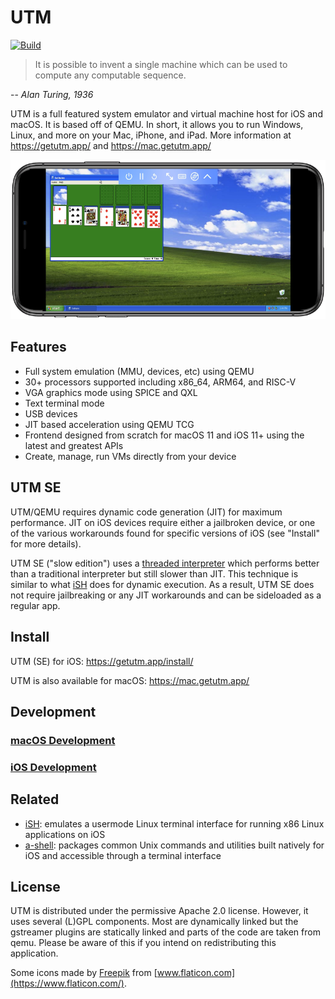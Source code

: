 #  UTM
[![Build](https://github.com/utmapp/UTM/workflows/Build/badge.svg?branch=master&event=push)][1]

> It is possible to invent a single machine which can be used to compute any computable sequence.

-- <cite>Alan Turing, 1936</cite>

UTM is a full featured system emulator and virtual machine host for iOS and macOS. It is based off of QEMU. In short, it allows you to run Windows, Linux, and more on your Mac, iPhone, and iPad. More information at https://getutm.app/ and https://mac.getutm.app/

![Screenshot of UTM running on iPhone][2]

## Features

* Full system emulation (MMU, devices, etc) using QEMU
* 30+ processors supported including x86_64, ARM64, and RISC-V
* VGA graphics mode using SPICE and QXL
* Text terminal mode
* USB devices
* JIT based acceleration using QEMU TCG
* Frontend designed from scratch for macOS 11 and iOS 11+ using the latest and greatest APIs
* Create, manage, run VMs directly from your device

## UTM SE

UTM/QEMU requires dynamic code generation (JIT) for maximum performance. JIT on iOS devices require either a jailbroken device, or one of the various workarounds found for specific versions of iOS (see "Install" for more details).

UTM SE ("slow edition") uses a [threaded interpreter][3] which performs better than a traditional interpreter but still slower than JIT. This technique is similar to what [iSH][4] does for dynamic execution. As a result, UTM SE does not require jailbreaking or any JIT workarounds and can be sideloaded as a regular app.

## Install

UTM (SE) for iOS: https://getutm.app/install/

UTM is also available for macOS: https://mac.getutm.app/

## Development

### [macOS Development](Documentation/MacDevelopment.md)

### [iOS Development](Documentation/iOSDevelopment.md)

## Related

* [iSH][4]: emulates a usermode Linux terminal interface for running x86 Linux applications on iOS
* [a-shell][5]: packages common Unix commands and utilities built natively for iOS and accessible through a terminal interface

## License

UTM is distributed under the permissive Apache 2.0 license. However, it uses several (L)GPL components. Most are dynamically linked but the gstreamer plugins are statically linked and parts of the code are taken from qemu. Please be aware of this if you intend on redistributing this application.

Some icons made by [Freepik](https://www.freepik.com) from [www.flaticon.com](https://www.flaticon.com/).

  [1]: https://github.com/utmapp/UTM/actions?query=event%3Arelease+workflow%3ABuild
  [2]: screen.png
  [3]: https://github.com/ktemkin/qemu/blob/with_tcti/tcg/aarch64-tcti/README.md
  [4]: https://github.com/ish-app/ish
  [5]: https://github.com/holzschu/a-shell
